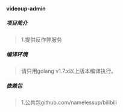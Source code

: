 #### videoup-admin

##### 项目简介
> 1.提供反作弊服务  

##### 编译环境
> 请只用golang v1.7.x以上版本编译执行。  

##### 依赖包
> 1.公共包github.com/namelessup/bilibili  
